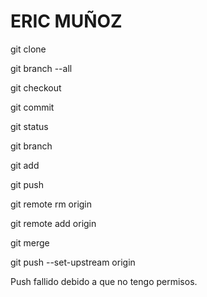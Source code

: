 # **ERIC MUÑOZ**

git clone

git branch --all

git checkout

git commit

git status

git branch

git add

git push

git remote rm origin

git remote add origin

git merge

git push --set-upstream origin

Push fallido debido a que no tengo permisos.